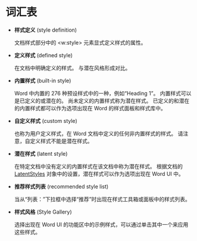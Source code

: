 # 词汇表

[LatentStyles]: ../api/style_laten_styles.md

- **样式定义** (style definition)

    文档样式部分中的 <w:style> 元素显式定义样式的属性。

- **定义样式** (defined style)

    在文档中明确定义的样式。 与潜在风格形成对比。

- **内置样式** (built-in style)

    Word 中内置的 276 种预设样式中的一种，例如“Heading 1”。 内置样式可以是已定义的或潜在的。 尚未定义的内置样式称为潜在样式。 已定义的和潜在的内置样式都可以作为选项出现在 Word 的样式面板和样式库中。

- **自定义样式** (custom style)

    也称为用户定义样式，在 Word 文档中定义的任何非内置样式的样式。 请注意，自定义样式不能是潜在样式。

- **潜在样式** (latent style)

    在特定文档中没有定义的内置样式在该文档中称为潜在样式。 根据文档的 [LatentStyles] 对象中的设置，潜在样式可以作为选项出现在 Word UI 中。

- **推荐样式列表** (recommended style list)

    当从“列表：”下拉框中选择“推荐”时出现在样式工具箱或面板中的样式列表。

- **样式风格** (Style Gallery)

    选择出现在 Word UI 的功能区中的示例样式，可以通过单击其中一个来应用这些样式。
